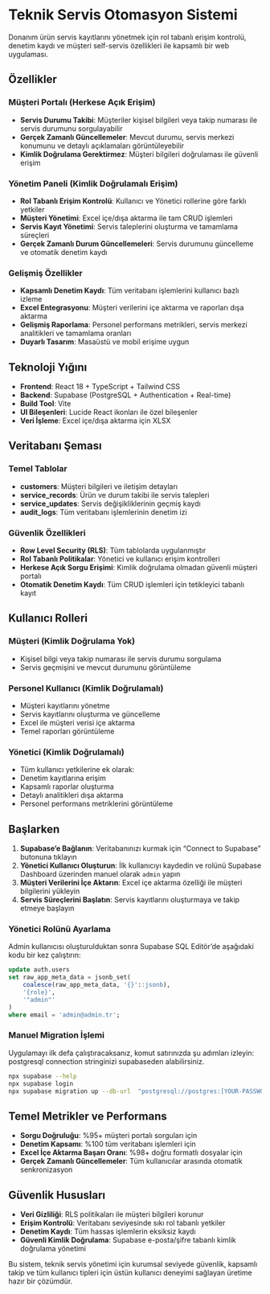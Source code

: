 # Teknik Servis Otomasyon Sistemi

Donanım ürün servis kayıtlarını yönetmek için rol tabanlı erişim kontrolü, denetim kaydı ve müşteri self-servis özellikleri ile kapsamlı bir web uygulaması.

## Özellikler

### Müşteri Portalı (Herkese Açık Erişim)
- **Servis Durumu Takibi**: Müşteriler kişisel bilgileri veya takip numarası ile servis durumunu sorgulayabilir
- **Gerçek Zamanlı Güncellemeler**: Mevcut durumu, servis merkezi konumunu ve detaylı açıklamaları görüntüleyebilir
- **Kimlik Doğrulama Gerektirmez**: Müşteri bilgileri doğrulaması ile güvenli erişim

### Yönetim Paneli (Kimlik Doğrulamalı Erişim)
- **Rol Tabanlı Erişim Kontrolü**: Kullanıcı ve Yönetici rollerine göre farklı yetkiler
- **Müşteri Yönetimi**: Excel içe/dışa aktarma ile tam CRUD işlemleri
- **Servis Kayıt Yönetimi**: Servis taleplerini oluşturma ve tamamlama süreçleri
- **Gerçek Zamanlı Durum Güncellemeleri**: Servis durumunu güncelleme ve otomatik denetim kaydı

### Gelişmiş Özellikler
- **Kapsamlı Denetim Kaydı**: Tüm veritabanı işlemlerini kullanıcı bazlı izleme
- **Excel Entegrasyonu**: Müşteri verilerini içe aktarma ve raporları dışa aktarma
- **Gelişmiş Raporlama**: Personel performans metrikleri, servis merkezi analitikleri ve tamamlama oranları
- **Duyarlı Tasarım**: Masaüstü ve mobil erişime uygun

## Teknoloji Yığını

- **Frontend**: React 18 + TypeScript + Tailwind CSS
- **Backend**: Supabase (PostgreSQL + Authentication + Real-time)
- **Build Tool**: Vite
- **UI Bileşenleri**: Lucide React ikonları ile özel bileşenler
- **Veri İşleme**: Excel içe/dışa aktarma için XLSX

## Veritabanı Şeması

### Temel Tablolar
- **customers**: Müşteri bilgileri ve iletişim detayları
- **service_records**: Ürün ve durum takibi ile servis talepleri
- **service_updates**: Servis değişikliklerinin geçmiş kaydı
- **audit_logs**: Tüm veritabanı işlemlerinin denetim izi

### Güvenlik Özellikleri
- **Row Level Security (RLS)**: Tüm tablolarda uygulanmıştır
- **Rol Tabanlı Politikalar**: Yönetici ve kullanıcı erişim kontrolleri
- **Herkese Açık Sorgu Erişimi**: Kimlik doğrulama olmadan güvenli müşteri portalı
- **Otomatik Denetim Kaydı**: Tüm CRUD işlemleri için tetikleyici tabanlı kayıt

## Kullanıcı Rolleri

### Müşteri (Kimlik Doğrulama Yok)
- Kişisel bilgi veya takip numarası ile servis durumu sorgulama
- Servis geçmişini ve mevcut durumunu görüntüleme

### Personel Kullanıcı (Kimlik Doğrulamalı)
- Müşteri kayıtlarını yönetme
- Servis kayıtlarını oluşturma ve güncelleme
- Excel ile müşteri verisi içe aktarma
- Temel raporları görüntüleme

### Yönetici (Kimlik Doğrulamalı)
- Tüm kullanıcı yetkilerine ek olarak:
- Denetim kayıtlarına erişim
- Kapsamlı raporlar oluşturma
- Detaylı analitikleri dışa aktarma
- Personel performans metriklerini görüntüleme

## Başlarken

1. **Supabase’e Bağlanın**: Veritabanınızı kurmak için “Connect to Supabase” butonuna tıklayın
2. **Yönetici Kullanıcı Oluşturun**: İlk kullanıcıyı kaydedin ve rolünü Supabase Dashboard üzerinden manuel olarak `admin` yapın
3. **Müşteri Verilerini İçe Aktarın**: Excel içe aktarma özelliği ile müşteri bilgilerini yükleyin
4. **Servis Süreçlerini Başlatın**: Servis kayıtlarını oluşturmaya ve takip etmeye başlayın

### Yönetici Rolünü Ayarlama
Admin kullanıcısı oluşturulduktan sonra Supabase SQL Editör’de aşağıdaki kodu bir kez çalıştırın:
```sql
update auth.users
set raw_app_meta_data = jsonb_set(
    coalesce(raw_app_meta_data, '{}'::jsonb),
    '{role}',
    '"admin"'
)
where email = 'admin@admin.tr';
```

### Manuel Migration İşlemi
Uygulamayı ilk defa çalıştıracaksanız, komut satırınızda şu adımları izleyin:
postgresql connection stringinizi supabaseden alabilirsiniz.
```bash
npx supabase --help
npx supabase login
npx supabase migration up --db-url  "postgresql://postgres:[YOUR-PASSWORD]@db.gotkxngcxggihlagsqv.supabase.co:5432/postgres"
```

## Temel Metrikler ve Performans

- **Sorgu Doğruluğu**: %95+ müşteri portalı sorguları için
- **Denetim Kapsamı**: %100 tüm veritabanı işlemleri için
- **Excel İçe Aktarma Başarı Oranı**: %98+ doğru formatlı dosyalar için
- **Gerçek Zamanlı Güncellemeler**: Tüm kullanıcılar arasında otomatik senkronizasyon

## Güvenlik Hususları

- **Veri Gizliliği**: RLS politikaları ile müşteri bilgileri korunur
- **Erişim Kontrolü**: Veritabanı seviyesinde sıkı rol tabanlı yetkiler
- **Denetim Kaydı**: Tüm hassas işlemlerin eksiksiz kaydı
- **Güvenli Kimlik Doğrulama**: Supabase e-posta/şifre tabanlı kimlik doğrulama yönetimi

Bu sistem, teknik servis yönetimi için kurumsal seviyede güvenlik, kapsamlı takip ve tüm kullanıcı tipleri için üstün kullanıcı deneyimi sağlayan üretime hazır bir çözümdür.

